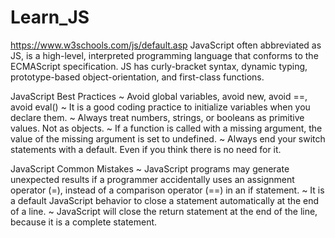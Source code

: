 # Learn_JS
https://www.w3schools.com/js/default.asp
JavaScript often abbreviated as JS, is a high-level, interpreted programming language that conforms to the ECMAScript specification. JS has curly-bracket syntax, dynamic typing, prototype-based object-orientation, and first-class functions.


JavaScript Best Practices
~ Avoid global variables, avoid new, avoid ==, avoid eval()
~ It is a good coding practice to initialize variables when you declare them.
~ Always treat numbers, strings, or booleans as primitive values. Not as objects.
~ If a function is called with a missing argument, the value of the missing argument is set to undefined.
~ Always end your switch statements with a default. Even if you think there is no need for it.


JavaScript Common Mistakes
~ JavaScript programs may generate unexpected results if a programmer accidentally uses an assignment operator (=), instead of a comparison operator (==) in an if statement.
~ It is a default JavaScript behavior to close a statement automatically at the end of a line.
~ JavaScript will close the return statement at the end of the line, because it is a complete statement.
